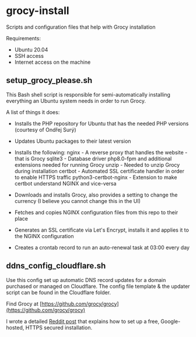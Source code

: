 # grocy-install

Scripts and configuration files that help with Grocy installation

Requirements:

- Ubuntu 20.04
- SSH access
- Internet access on the machine

## setup_grocy_please.sh

This Bash shell script is responsible for semi-automatically installing everything an Ubuntu system needs in order to run Grocy.

A list of things it does:

- Installs the PHP repository for Ubuntu that has the needed PHP versions (courtesy of Ondřej Surý)
- Updates Ubuntu packages to their latest version
- Installs the following:
    nginx - A reverse proxy that handles the website - that is Grocy
    sqlite3 - Database driver
    php8.0-fpm and additional extensions needed for running Grocy
    unzip - Needed to unzip Grocy during installation
    certbot - Automated SSL certificate handler in order to enable HTTPS traffic
    python3-certbot-nginx - Extension to make certbot understand NGINX and vice-versa

- Downloads and installs Grocy, also provides a setting to change the currency (I believe you cannot change this in the UI)
- Fetches and copies NGINX configuration files from this repo to their place
- Generates an SSL certificate via Let's Encrypt, installs it and applies it to the NGINX configuration
- Creates a crontab record to run an auto-renewal task at 03:00 every day

## ddns_config_cloudflare.sh

Use this config set up automatic DNS record updates for a domain purchased or managed on Cloudflare.
The config file template & the updater script can be found in the Cloudflare folder.

Find Grocy at [https://github.com/grocy/grocy](https://github.com/grocy/grocy)

I wrote a detailed [Reddit post](https://www.reddit.com/r/grocy/comments/qvckh7/free_googlehosted_httpssecured_grocy_installation) that explains how to set up a free, Google-hosted, HTTPS secured installation.
